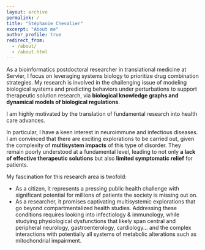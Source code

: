 ```yaml
---
layout: archive
permalink: /
title: "Stéphanie Chevalier"
excerpt: "About me"
author_profile: true
redirect_from:
  - /about/
  - /about.html
---
```


<div class="highlight-box">
  As a bioinformatics postdoctoral researcher in translational medicine at Servier,
  <span class=important>I focus on leveraging systems biology to prioritize drug combination strategies.</span>
  My research is involved in the challenging issue of modeling biological systems and predicting behaviors under perturbations to support therapeutic solution research,
  via <span style="font-weight:bold;">biological knowledge graphs and dynamical models of biological regulations</span>.
</div>

<span class=important>I am highly motivated by the translation of fundamental research into health care advances.</span>

In particular,
<span class=important>I have a keen interest in neuroimmune and infectious diseases</span>.
I am convinced that there are exciting explorations to be carried out, given the complexity of **multisystem impacts** of this type of disorder.
They remain poorly understood at a fundamental level, leading to not only **a lack of effective therapeutic solutions** but also **limited symptomatic relief** for patients.

My fascination for this research area is twofold:
- As a citizen, it represents a pressing public health challenge with significant potential for millions of patients the society is missing out on.
- As a researcher, it promises captivating multisystemic explorations that go beyond compartmentalized health studies. Addressing these conditions requires looking into infectiology & immunology, while studying physiological dysfunctions that likely span central and peripheral neurology, gastroenterology, cardiology... and the complex interactions with potentially all systems of
metabolic alterations such as mitochondrial impairment.

<!-- I am highly motivated by the translation of fundamental research into health care advances, with a particular interest in multisystemic disorders. -->
<!-- I have a special affinity for the holistic approach of systems biology to explore biological phenomena.-->
<!-- During my training, I could successively approach complementary bioinformatics perspectives: the challenge of data integration, NGS analysis, structural analysis for drug design, and finally, the one of complex biological systems analysis and modelling. -->

<!-- <hr class="hr_gradient" /> -->
